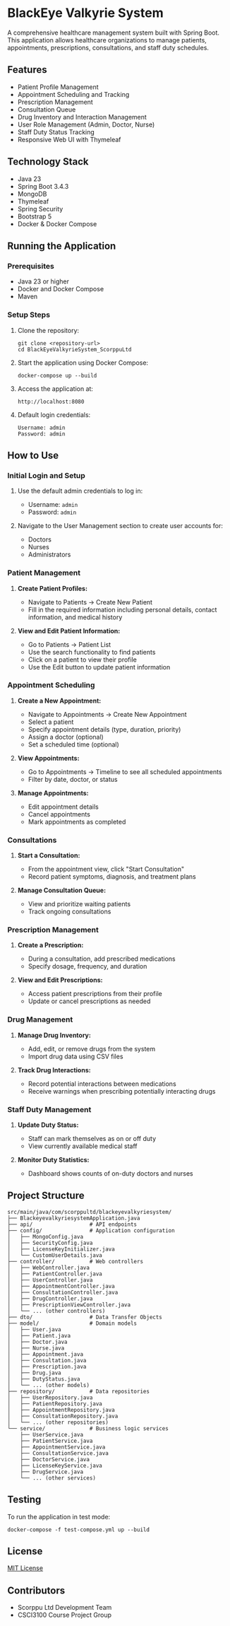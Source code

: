 # BlackEye Valkyrie System
A comprehensive healthcare management system built with Spring Boot. This application allows healthcare organizations to manage patients, appointments, prescriptions, consultations, and staff duty schedules.

## Features

- Patient Profile Management
- Appointment Scheduling and Tracking
- Prescription Management
- Consultation Queue
- Drug Inventory and Interaction Management
- User Role Management (Admin, Doctor, Nurse)
- Staff Duty Status Tracking
- Responsive Web UI with Thymeleaf

## Technology Stack

- Java 23
- Spring Boot 3.4.3
- MongoDB
- Thymeleaf
- Spring Security
- Bootstrap 5
- Docker & Docker Compose

## Running the Application

### Prerequisites

- Java 23 or higher
- Docker and Docker Compose
- Maven

### Setup Steps

1. Clone the repository:
   ```
   git clone <repository-url>
   cd BlackEyeValkyrieSystem_ScorppuLtd
   ```

2. Start the application using Docker Compose:
   ```
   docker-compose up --build
   ```

3. Access the application at:
   ```
   http://localhost:8080
   ```

4. Default login credentials:
   ```
   Username: admin
   Password: admin
   ```

## How to Use

### Initial Login and Setup

1. Use the default admin credentials to log in:
   - Username: `admin`
   - Password: `admin`

2. Navigate to the User Management section to create user accounts for:
   - Doctors
   - Nurses
   - Administrators

### Patient Management

1. **Create Patient Profiles:**
   - Navigate to Patients → Create New Patient
   - Fill in the required information including personal details, contact information, and medical history

2. **View and Edit Patient Information:**
   - Go to Patients → Patient List
   - Use the search functionality to find patients
   - Click on a patient to view their profile
   - Use the Edit button to update patient information

### Appointment Scheduling

1. **Create a New Appointment:**
   - Navigate to Appointments → Create New Appointment
   - Select a patient
   - Specify appointment details (type, duration, priority)
   - Assign a doctor (optional)
   - Set a scheduled time (optional)

2. **View Appointments:**
   - Go to Appointments → Timeline to see all scheduled appointments
   - Filter by date, doctor, or status

3. **Manage Appointments:**
   - Edit appointment details
   - Cancel appointments
   - Mark appointments as completed

### Consultations

1. **Start a Consultation:**
   - From the appointment view, click "Start Consultation"
   - Record patient symptoms, diagnosis, and treatment plans

2. **Manage Consultation Queue:**
   - View and prioritize waiting patients
   - Track ongoing consultations

### Prescription Management

1. **Create a Prescription:**
   - During a consultation, add prescribed medications
   - Specify dosage, frequency, and duration

2. **View and Edit Prescriptions:**
   - Access patient prescriptions from their profile
   - Update or cancel prescriptions as needed

### Drug Management

1. **Manage Drug Inventory:**
   - Add, edit, or remove drugs from the system
   - Import drug data using CSV files

2. **Track Drug Interactions:**
   - Record potential interactions between medications
   - Receive warnings when prescribing potentially interacting drugs

### Staff Duty Management

1. **Update Duty Status:**
   - Staff can mark themselves as on or off duty
   - View currently available medical staff

2. **Monitor Duty Statistics:**
   - Dashboard shows counts of on-duty doctors and nurses

## Project Structure

```
src/main/java/com/scorppultd/blackeyevalkyriesystem/
├── BlackeyevalkyriesystemApplication.java
├── api/                  # API endpoints
├── config/               # Application configuration
│   ├── MongoConfig.java
│   ├── SecurityConfig.java
│   ├── LicenseKeyInitializer.java
│   └── CustomUserDetails.java
├── controller/           # Web controllers
│   ├── WebController.java
│   ├── PatientController.java
│   ├── UserController.java
│   ├── AppointmentController.java
│   ├── ConsultationController.java
│   ├── DrugController.java
│   ├── PrescriptionViewController.java
│   └── ... (other controllers)
├── dto/                  # Data Transfer Objects
├── model/                # Domain models
│   ├── User.java
│   ├── Patient.java
│   ├── Doctor.java
│   ├── Nurse.java
│   ├── Appointment.java
│   ├── Consultation.java
│   ├── Prescription.java
│   ├── Drug.java
│   ├── DutyStatus.java
│   └── ... (other models)
├── repository/           # Data repositories
│   ├── UserRepository.java
│   ├── PatientRepository.java
│   ├── AppointmentRepository.java
│   ├── ConsultationRepository.java
│   └── ... (other repositories)
└── service/              # Business logic services
    ├── UserService.java
    ├── PatientService.java
    ├── AppointmentService.java
    ├── ConsultationService.java
    ├── DoctorService.java
    ├── LicenseKeyService.java
    ├── DrugService.java
    └── ... (other services)
```

## Testing

To run the application in test mode:

```
docker-compose -f test-compose.yml up --build
```

## License

[MIT License](LICENSE)

## Contributors

- Scorppu Ltd Development Team
- CSCI3100 Course Project Group 